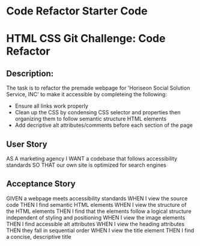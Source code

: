 # Code Refactor Starter Code

# HTML CSS Git Challenge: Code Refactor

## Description:

The task is to refactor the premade webpage for 'Horiseon Social Solution Service, INC' to make it accessible by completeing the following:
* Ensure all links work properly
* Clean up the CSS by condensing CSS selector and properties then organizing them to follow semantic structure HTML elements
* Add decriptive alt attributes/comments before each section of the page

## User Story

AS A marketing agency
I WANT a codebase that follows accessibility standards
SO THAT our own site is optimized for search engines

## Acceptance Story

GIVEN a webpage meets accessibility standards
WHEN I view the source code
THEN I find semantic HTML elements
WHEN I view the structure of the HTML elements
THEN I find that the elements follow a logical structure independent of styling and positioning
WHEN I view the image elements
THEN I find accessible alt attributes
WHEN I view the heading attributes
THEN they fall in sequential order
WHEN I view the title element
THEN I find a concise, descriptive title

